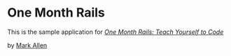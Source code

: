 # One Month Rails

This is the sample application for
[*One Month Rails: Teach Yourself to Code*](http://skl.sh/11oveOO)

by [Mark Allen](http://trendsettermarketing.net)
